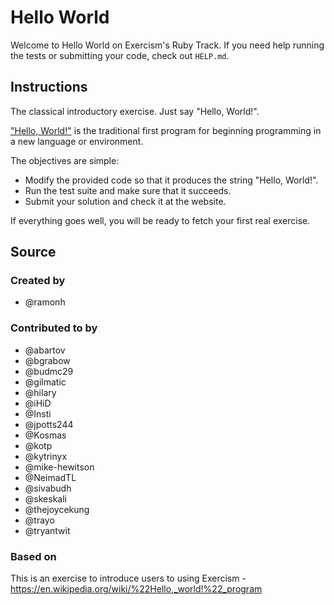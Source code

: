 # Hello World

Welcome to Hello World on Exercism's Ruby Track.
If you need help running the tests or submitting your code, check out `HELP.md`.

## Instructions

The classical introductory exercise.
Just say "Hello, World!".

["Hello, World!"][hello-world] is the traditional first program for beginning programming in a new language or environment.

The objectives are simple:

- Modify the provided code so that it produces the string "Hello, World!".
- Run the test suite and make sure that it succeeds.
- Submit your solution and check it at the website.

If everything goes well, you will be ready to fetch your first real exercise.

[hello-world]: https://en.wikipedia.org/wiki/%22Hello,_world!%22_program

## Source

### Created by

- @ramonh

### Contributed to by

- @abartov
- @bgrabow
- @budmc29
- @gilmatic
- @hilary
- @iHiD
- @Insti
- @jpotts244
- @Kosmas
- @kotp
- @kytrinyx
- @mike-hewitson
- @NeimadTL
- @sivabudh
- @skeskali
- @thejoycekung
- @trayo
- @tryantwit

### Based on

This is an exercise to introduce users to using Exercism - https://en.wikipedia.org/wiki/%22Hello,_world!%22_program
